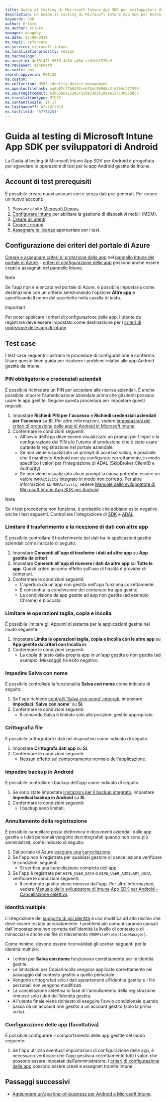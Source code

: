 ```yaml
---
title: Guida al testing di Microsoft Intune App SDK per sviluppatori di Android
description: La Guida al testing di Microsoft Intune App SDK per Android è utile per testare le app Android gestite da Intune.
keywords: SDK
author: Erikre
ms.author: erikre
manager: dougeby
ms.date: 07/09/2019
ms.topic: reference
ms.service: microsoft-intune
ms.localizationpriority: medium
ms.technology: ''
ms.assetid: 4ef8f421-9610-4d34-a464-cc02eb1578a9
ms.reviewer: aanavath
ms.suite: ems
search.appverid: MET150
ms.custom: ''
ms.collection: M365-identity-device-management
ms.openlocfilehash: aa6b07c77b0d92ceb7bdc960d8c2fd754c277499
ms.sourcegitcommit: 63b55e81122e5c15893302b109ae137c30855b55
ms.translationtype: MTE75
ms.contentlocale: it-IT
ms.lasthandoff: 07/10/2019
ms.locfileid: "67713241"
---
```

# <a name="microsoft-intune-app-sdk-for-android-developers-testing-guide"></a>Guida al testing di Microsoft Intune App SDK per sviluppatori di Android

La Guida al testing di Microsoft Intune App SDK per Android è progettata per agevolare le operazioni di test per le app Android gestite da Intune.  

## <a name="prerequisite-test-accounts"></a>Account di test prerequisiti
È possibile creare nuovi account con e senza dati pre-generati. Per creare un nuovo account:
1. Passare al sito [Microsoft Demos](https://demos.microsoft.com/environments/create/tenant). 
2. [Configurare Intune](https://docs.microsoft.com/intune/setup-steps) per abilitare la gestione di dispositivi mobili (MDM).
3. [Creare gli utenti](https://docs.microsoft.com/intune/users-add).
4. [Creare i gruppi](https://docs.microsoft.com/intune/groups-add).
5. [Assegnare le licenze](https://docs.microsoft.com/intune/licenses-assign) appropriate per i test.


## <a name="azure-portal-policy-configuration"></a>Configurazione dei criteri del portale di Azure
[Creare e assegnare criteri di protezione delle app](https://docs.microsoft.com/intune/app-protection-policies) nel [pannello Intune del portale di Azure](https://portal.azure.com/?feature.customportal=false#blade/Microsoft_Intune_Apps/MainMenu/14/selectedMenuItem/Overview). I [criteri di configurazione delle app](https://docs.microsoft.com/intune/app-configuration-policies-overview) possono anche essere creati e assegnati nel pannello Intune.

> [!NOTE]
> Se l'app non è elencata nel portale di Azure, è possibile impostarla come destinazione con un criterio selezionando l'opzione **Altre app** e specificando il nome del pacchetto nella casella di testo.

> [!IMPORTANT]
> Per poter applicare i criteri di configurazione delle app, l'utente da registrare deve essere impostato come destinazione per i [criteri di protezione delle app di Intune](https://docs.microsoft.com/intune/app-protection-policy).

## <a name="test-cases"></a>Test case

I test case seguenti illustrano le procedure di configurazione e conferma. Usare queste linee guida per risolvere i problemi relativi alle app Android gestite da Intune.

### <a name="required-pin-and-corporate-credentials"></a>PIN obbligatorio e credenziali aziendali

È possibile richiedere un PIN per accedere alle risorse aziendali. È anche possibile imporre l'autenticazione aziendale prima che gli utenti possano usare le app gestite. Seguire questa procedura per impostare questi requisiti:

1. Impostare **Richiedi PIN per l'accesso** e **Richiedi credenziali aziendali per l'accesso** su **Sì**. Per altre informazioni, vedere [Impostazioni dei criteri di protezione delle app di Android in Microsoft Intune](app-protection-policy-settings-android.md#access-requirements).
2. Confermare le condizioni seguenti:
    - All'avvio dell'app deve essere visualizzato un prompt per l'input o la configurazione del PIN e/o l'utente di produzione che è stato usato durante la registrazione nel portale aziendale.
    - Se non viene visualizzato un prompt di accesso valido, è possibile che il manifesto Android non sia configurato correttamente, in modo specifico i valori per l'integrazione di ADAL (SkipBroker ClientID e Authority).
    - Se non viene visualizzato alcun prompt la causa potrebbe essere un valore `MAMActivity` integrato in modo non corretto. Per altre informazioni su `MAMActivity`, vedere [Manuale dello sviluppatore di Microsoft Intune App SDK per Android](app-sdk-android.md).

> [!NOTE] 
> Se il test precedente non funziona, è probabile che abbiano esito negativo anche i test seguenti. Controllare l'integrazione di [SDK](app-sdk-android.md##sdk-integration) e [ADAL](app-sdk-android.md#configure-azure-active-directory-authentication-library-adal).

### <a name="restrict-transferring-and-receiving-data-with-other-apps"></a>Limitare il trasferimento e la ricezione di dati con altre app
È possibile controllare il trasferimento dei dati tra le applicazioni gestite aziendali come indicato di seguito:

1. Impostare **Consenti all'app di trasferire i dati ad altre app** su **App gestite da criteri**.
2. Impostare **Consenti all'app di ricevere i dati da altre app** su **Tutte le app**. Questi criteri avranno effetto sull'uso di finalità e provider di contenuti.
3. Confermare le condizioni seguenti:
    - L'apertura da un'app non gestita nell'app funziona correttamente.
    - È consentita la condivisione del contenuto tra app gestite.
    - La condivisione da app gestite ad app non gestite (ad esempio Chrome) è bloccata.

### <a name="restrict-cut-copy-and-paste"></a>Limitare le operazioni taglia, copia e incolla
È possibile limitare gli Appunti di sistema per le applicazioni gestite nel modo seguente:

1. Impostare **Limita le operazioni taglia, copia e incolla con le altre app** su **App gestite da criteri con Incolla in**.
2. Confermare le condizioni seguenti:
    - La copia di testo dalla propria app in un'app gestita o non gestita (ad esempio, Messaggi) ha esito negativo.

### <a name="prevent-save-as"></a>Impedire **Salva con nome**
È possibile controllare la funzionalità **Salva con nome** come indicato di seguito:

1. Se l'app richiede [controlli 'Salva con nome' integrati](app-sdk-android.md#example-determine-if-saving-to-device-or-cloud-storage-is-permitted), impostare **Impedisci 'Salva con nome'** su **Sì**.
2. Confermare le condizioni seguenti:
    - Il comando Salva è limitato solo alle posizioni gestite appropriate.

### <a name="file-encryption"></a>Crittografia file
È possibile crittografare i dati nel dispositivo come indicato di seguito:

1. Impostare **Crittografa dati app** su **Sì**.
2. Confermare le condizioni seguenti:
    - Nessun effetto sul comportamento normale dell'applicazione.

### <a name="prevent-android-backups"></a>Impedire backup in Android
È possibile controllare i backup dell'app come indicato di seguito:

1. Se sono state impostate [limitazioni per il backup integrato](app-sdk-android.md#protecting-backup-data), impostare **Impedisci backup in Android** su **Sì**.
2. Confermare le condizioni seguenti:
    - I backup sono limitati.

### <a name="unenrollment"></a>Annullamento della registrazione
È possibile cancellare posta elettronica e documenti aziendali dalle app gestite e i dati personali vengono decrittografati quando non sono più amministrati, come indicato di seguito:

1. Dal portale di Azure [eseguire una cancellazione](https://docs.microsoft.com/intune/apps-selective-wipe).
2. Se l'app non è registrata per qualsiasi gestore di cancellazione verificare le condizioni seguenti:
    - Si verifica una cancellazione completa dell'app.
3. Se l'app è registrata per `WIPE_USER_DATA` o `WIPE_USER_AUXILARY_DATA`, verificare le condizioni seguenti:
    - Il contenuto gestito viene rimosso dall'app. Per altre informazioni, vedere [Manuale dello sviluppatore di Intune App SDK per Android - Cancellazione selettiva](app-sdk-android.md#selective-wipe).

### <a name="multi-identity"></a>Identità multiple
L'integrazione del [supporto di più identità](app-sdk-android.md#multi-identity-optional) è una modifica ad alto rischio che deve essere testata accuratamente. I problemi più comuni saranno causati dall'impostazione non corretta dell'identità (a livello di contesto o di minaccia) e anche dei file di rilevamento (`MAMFileProtectionManager`).

Come minimo, devono essere riconvalidati gli scenari seguenti per le identità multiple:

- I criteri per **Salva con nome** funzionano correttamente per le identità gestite.
- Le limitazioni per Copia/Incolla vengono applicate correttamente nel passaggio dal contesto gestito a quello personale.
- Vengono crittografati solo i dati appartenenti all'identità gestita e i file personali non vengono modificati.
- La cancellazione selettiva in fase di l'annullamento della registrazione rimuove solo i dati dell'identità gestita.
- All'utente finale viene richiesto di eseguire l'avvio condizionale quando passa da un account non gestito a un account gestito (solo la prima volta).

### <a name="app-configuration-optional"></a>Configurazione delle app (facoltativa)
È possibile configurare il comportamento delle app gestite nel modo seguente:

1. Se l'app utilizza eventuali impostazioni di configurazione delle app, è necessario verificare che l'app gestisca correttamente tutti i valori che possono essere impostati dall'amministratore. I [criteri di configurazione delle app](https://docs.microsoft.com/intune/app-configuration-policies-overview) possono essere creati e assegnati tramite Intune.

## <a name="next-steps"></a>Passaggi successivi

- [Aggiungere un'app line-of-business per Android a Microsoft Intune](lob-apps-android.md).
